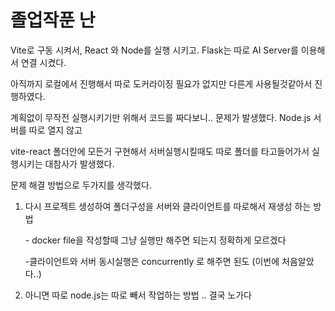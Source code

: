 # 졸업작푼 난

Vite로 구동 시켜서, React 와  Node를 실행 시키고. Flask는 따로 AI Server를 이용해서 연결 시켰다.&#x20;

아직까지 로컬에서 진행해서  따로 도커라이징 필요가 없지만 다른게 사용될것같아서 진행하였다.&#x20;



계획없이 무작전 실행시키기만 위해서 코드를 짜다보니..  문제가 발생했다. Node.js 서버를 따로 열지 않고

vite-react 폴더안에 모든거 구현해서 서버실행시킬때도  따로 폴더를 타고들어가서 실행시키는 대참사가 발생했다.





문제 해결 방법으로 두가지를 생각했다.

1.  다시 프로젝트 생성하여 폴더구성을 서버와 클라이언트를 따로해서 재생성 하는 방법&#x20;

    \- docker file을 작성할때 그냥 실행만 해주면 되는지 정확하게 모르겠다 &#x20;

    \-클라이언트와 서버 동시실행은 concurrently 로 해주면 된도 (이번에 처음알았다..)&#x20;
2. &#x20;아니면 따로 node.js는 따로 빼서 작업하는 방법 .. 결국 노가다&#x20;









